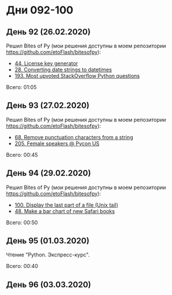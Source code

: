 # Дни 092-100

## День 92 (26.02.2020)

Решил Bites of Py (мои решения доступны в моем репозитории https://github.com/etoFlash/bitesofpy):

* [44. License key generator](https://codechalleng.es/bites/44/)
* [28. Converting date strings to datetimes](https://codechalleng.es/bites/28/)
* [193. Most upvoted StackOverflow Python questions](https://codechalleng.es/bites/193/)

Всего: 01:05

## День 93 (27.02.2020)

Решил Bites of Py (мои решения доступны в моем репозитории https://github.com/etoFlash/bitesofpy):

* [68. Remove punctuation characters from a string](https://codechalleng.es/bites/68/)
* [205. Female speakers @ Pycon US ](https://codechalleng.es/bites/205/)

Всего: 00:45

## День 94 (29.02.2020)

Решил Bites of Py (мои решения доступны в моем репозитории https://github.com/etoFlash/bitesofpy):

* [100. Display the last part of a file (Unix tail)](https://codechalleng.es/bites/100/)
* [48. Make a bar chart of new Safari books](https://codechalleng.es/bites/48/)

Всего: 00:50

## День 95 (01.03.2020)

Чтение "Python. Экспресс-курс".

Всего: 00:40

## День 96 (03.03.2020)
